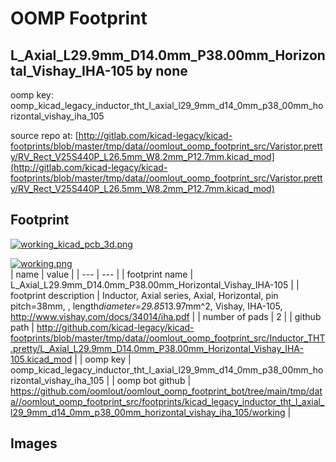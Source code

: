 # OOMP Footprint  
## L_Axial_L29.9mm_D14.0mm_P38.00mm_Horizontal_Vishay_IHA-105  by none  
  
oomp key: oomp_kicad_legacy_inductor_tht_l_axial_l29_9mm_d14_0mm_p38_00mm_horizontal_vishay_iha_105  
  
source repo at: [http://gitlab.com/kicad-legacy/kicad-footprints/blob/master/tmp/data//oomlout_oomp_footprint_src/Varistor.pretty/RV_Rect_V25S440P_L26.5mm_W8.2mm_P12.7mm.kicad_mod](http://gitlab.com/kicad-legacy/kicad-footprints/blob/master/tmp/data//oomlout_oomp_footprint_src/Varistor.pretty/RV_Rect_V25S440P_L26.5mm_W8.2mm_P12.7mm.kicad_mod)  
## Footprint  
  
[![working_kicad_pcb_3d.png](working_kicad_pcb_3d_600.png)](working_kicad_pcb_3d.png)  
  
[![working.png](working_600.png)](working.png)  
| name | value | 
| --- | --- | 
| footprint name | L_Axial_L29.9mm_D14.0mm_P38.00mm_Horizontal_Vishay_IHA-105 | 
| footprint description | Inductor, Axial series, Axial, Horizontal, pin pitch=38mm, , length*diameter=29.85*13.97mm^2, Vishay, IHA-105, http://www.vishay.com/docs/34014/iha.pdf | 
| number of pads | 2 | 
| github path | http://github.com/kicad-legacy/kicad-footprints/blob/master/tmp/data//oomlout_oomp_footprint_src/Inductor_THT.pretty/L_Axial_L29.9mm_D14.0mm_P38.00mm_Horizontal_Vishay_IHA-105.kicad_mod | 
| oomp key | oomp_kicad_legacy_inductor_tht_l_axial_l29_9mm_d14_0mm_p38_00mm_horizontal_vishay_iha_105 | 
| oomp bot github | https://github.com/oomlout/oomlout_oomp_footprint_bot/tree/main/tmp/data//oomlout_oomp_footprint_src/footprints/kicad_legacy_inductor_tht_l_axial_l29_9mm_d14_0mm_p38_00mm_horizontal_vishay_iha_105/working | 
## Images  
